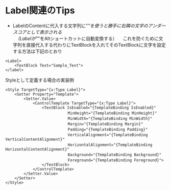 # Label関連のTips

- LabelのContentに代入する文字列に"_"を使うと勝手に右隣の文字のアンダースコアとして表示される<br/>
　（Labelが"_"をAltショートカットに自動変換する）
　これを防ぐために文字列を直接代入する代わりにTextBlockを入れてそのTextBlockに文字を設定する方法は下記のとおり
```
<Label>
    <TextBlock Text="Sample_Text">
</label>
```

Styleとして定義する場合の実装例
```
<Style TargetType="{x:Type Label}">
    <Setter Property="Template">
        <Setter.Value>
            <ControlTemplate TargetType="{x:Type Label}">
                <TextBlock IsEnabled="{TemplateBinding IsEnabled}"
                        　　MinHeight="{TemplateBinding MinHeight}"
                        　　MinWidth="{TemplateBinding MinWidth}"
                        　　Margin="{TemplateBinding Margin}"
                        　　Padding="{TemplateBinding Padding}"
                        　　VerticalAlignment="{TemplateBinding VerticalContentAlignment}"
                        　　HorizontalAlignment="{TemplateBinding HorizontalContentAlignment}"
                        　　Background="{TemplateBinding Background}"
                        　　Foreground="{TemplateBinding Foreground}">
                </TextBlock>
            </ControlTemplate>
        </Setter.Value>
    </Setter>
</Style>
```

